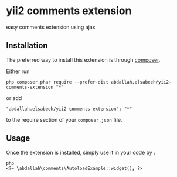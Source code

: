 yii2 comments extension
=======================
easy comments extension using ajax

Installation
------------

The preferred way to install this extension is through [composer](http://getcomposer.org/download/).

Either run

```
php composer.phar require --prefer-dist abdallah.elsabeeh/yii2-comments-extension "*"
```

or add

```
"abdallah.elsabeeh/yii2-comments-extension": "*"
```

to the require section of your `composer.json` file.


Usage
-----

Once the extension is installed, simply use it in your code by  :

```
php
<?= \abdallah\comments\AutoloadExample::widget(); ?>
```
